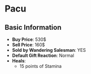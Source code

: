 # Pacu

## Basic Information

- **Buy Price**: 530$
- **Sell Price**: 160$
- **Sold by Wandering Salesman**: YES
- **Default Gift Reaction**: Normal
- **Heals**:
  - 15 points of Stamina